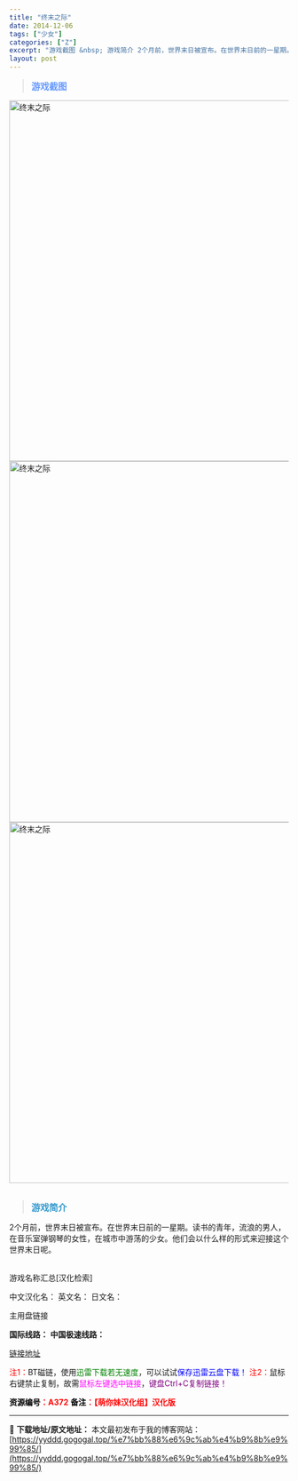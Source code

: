 ```yaml
---
title: "终末之际"
date: 2014-12-06
tags: ["少女"]
categories: ["Z"]
excerpt: "游戏截图 &nbsp; 游戏简介 2个月前，世界末日被宣布。在世界末日前的一星期。读书的青年，流浪的男人，在音乐室弹钢琴的女性，在城市中游荡的少女。他们会以什么样的形式来迎接这个世界末日呢。 &nbsp; 游戏名称汇总[汉化检索] 中文汉化名： 英文名： 日文名： 主用盘链接 国际线路： 中国极速线&hellip;"
layout: post
---
```


<div>
<blockquote><b><span style="font-size: 12pt; color: #6699ff;">游戏截图</span></b></blockquote>
<div><img title="点击放大" src="https://yyddd.gogogal.top/wp-content/uploads/2025/04/20250430_6812055819933.webp" alt="终末之际" width="650" /></div>
<div><img title="点击放大" src="https://yyddd.gogogal.top/wp-content/uploads/2025/04/20250430_6812055ac8d33.webp" alt="终末之际" width="650" /></div>
<div><img title="点击放大" src="https://yyddd.gogogal.top/wp-content/uploads/2025/04/20250430_6812055bdda89.webp" alt="终末之际" width="650" /></div>
&nbsp;
<blockquote><b><span style="font-size: 12pt; color: #3399cc;">游戏简介</span></b></blockquote>
<div>2个月前，世界末日被宣布。在世界末日前的一星期。读书的青年，流浪的男人，在音乐室弹钢琴的女性，在城市中游荡的少女。他们会以什么样的形式来迎接这个世界末日呢。</div>
&nbsp;

游戏名称汇总[汉化检索]

中文汉化名：
英文名：
日文名：
</div>
<div class="panel panel-primary">
<div class="panel-heading">主用盘链接</div>
<div class="panel-body">

<b>国际线路：</b>
<b>中国极速线路：</b>

<!--wechatfans start-->

<a href="https://pan.xunlei.com/s/VOT-Rd59-LTGNvuMcZo934jjA1?pwd=2w67#">链接地址</a>

<!--wechatfans end-->
<span style="color: #ff0000;">注1：</span>BT磁链，使用<span style="color: #008000;">迅雷下载若无速度</span>，可以试试<span style="color: #0000ff;">保存迅雷云盘下载！</span>
<span style="color: #ff0000;">注2：</span>鼠标右键禁止复制，故需<span style="color: #ff00ff;">鼠标左键选中链接</span>，<span style="color: #800080;">键盘Ctrl+C复制链接！</span>

</div>
<div class="panel-footer"><span style="color: #ff0000;"><b><span style="color: #000000;">资源编号</span>：A372</b></span>
<span style="color: #ff0000;"><b><span style="color: #000000;">备注</span>：【萌你妹汉化组】汉化版</b></span></div>
</div>

---
📖 **下载地址/原文地址：** 本文最初发布于我的博客网站：[https://yyddd.gogogal.top/%e7%bb%88%e6%9c%ab%e4%b9%8b%e9%99%85/](https://yyddd.gogogal.top/%e7%bb%88%e6%9c%ab%e4%b9%8b%e9%99%85/)
